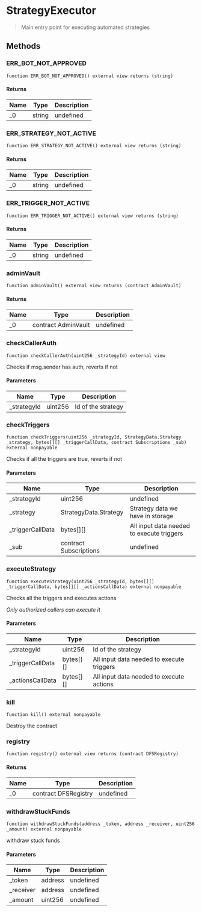 # StrategyExecutor



> Main entry point for executing automated strategies





## Methods

### ERR_BOT_NOT_APPROVED

```solidity
function ERR_BOT_NOT_APPROVED() external view returns (string)
```






#### Returns

| Name | Type | Description |
|---|---|---|
| _0 | string | undefined

### ERR_STRATEGY_NOT_ACTIVE

```solidity
function ERR_STRATEGY_NOT_ACTIVE() external view returns (string)
```






#### Returns

| Name | Type | Description |
|---|---|---|
| _0 | string | undefined

### ERR_TRIGGER_NOT_ACTIVE

```solidity
function ERR_TRIGGER_NOT_ACTIVE() external view returns (string)
```






#### Returns

| Name | Type | Description |
|---|---|---|
| _0 | string | undefined

### adminVault

```solidity
function adminVault() external view returns (contract AdminVault)
```






#### Returns

| Name | Type | Description |
|---|---|---|
| _0 | contract AdminVault | undefined

### checkCallerAuth

```solidity
function checkCallerAuth(uint256 _strategyId) external view
```

Checks if msg.sender has auth, reverts if not



#### Parameters

| Name | Type | Description |
|---|---|---|
| _strategyId | uint256 | Id of the strategy

### checkTriggers

```solidity
function checkTriggers(uint256 _strategyId, StrategyData.Strategy _strategy, bytes[][] _triggerCallData, contract Subscriptions _sub) external nonpayable
```

Checks if all the triggers are true, reverts if not



#### Parameters

| Name | Type | Description |
|---|---|---|
| _strategyId | uint256 | undefined
| _strategy | StrategyData.Strategy | Strategy data we have in storage
| _triggerCallData | bytes[][] | All input data needed to execute triggers
| _sub | contract Subscriptions | undefined

### executeStrategy

```solidity
function executeStrategy(uint256 _strategyId, bytes[][] _triggerCallData, bytes[][] _actionsCallData) external nonpayable
```

Checks all the triggers and executes actions

*Only authorized callers can execute it*

#### Parameters

| Name | Type | Description |
|---|---|---|
| _strategyId | uint256 | Id of the strategy
| _triggerCallData | bytes[][] | All input data needed to execute triggers
| _actionsCallData | bytes[][] | All input data needed to execute actions

### kill

```solidity
function kill() external nonpayable
```

Destroy the contract




### registry

```solidity
function registry() external view returns (contract DFSRegistry)
```






#### Returns

| Name | Type | Description |
|---|---|---|
| _0 | contract DFSRegistry | undefined

### withdrawStuckFunds

```solidity
function withdrawStuckFunds(address _token, address _receiver, uint256 _amount) external nonpayable
```

withdraw stuck funds



#### Parameters

| Name | Type | Description |
|---|---|---|
| _token | address | undefined
| _receiver | address | undefined
| _amount | uint256 | undefined




